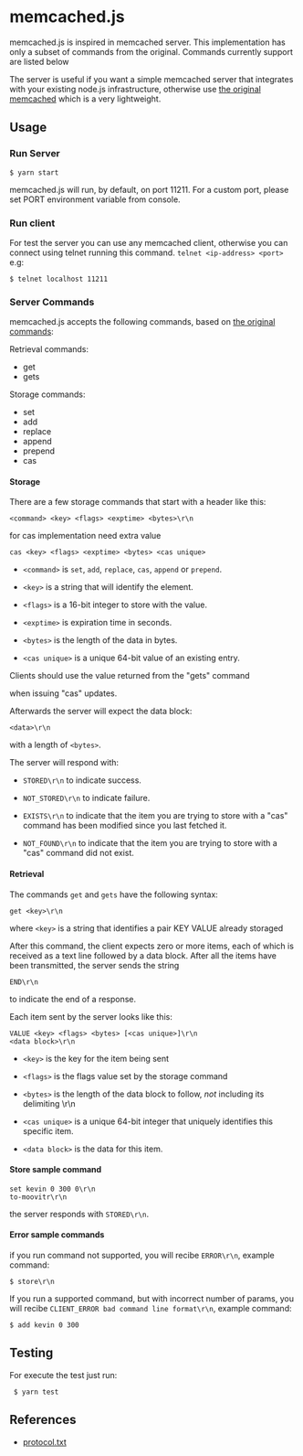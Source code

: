 # memcached.js

memcached.js is inspired in memcached server. This implementation has only a subset of commands from the original. Commands currently support are listed below

The server is useful if you want a simple memcached server that integrates with your existing node.js infrastructure, otherwise use [the original memcached](http://memcached.org/) which is a very lightweight.

## Usage

### Run Server

    $ yarn start

memcached.js will run, by default, on port 11211. For a custom port, please set PORT environment variable from console.

### Run client

For test the server you can use any memcached client, otherwise you can connect using telnet running this command. `telnet <ip-address> <port>` e.g:

    $ telnet localhost 11211

### Server Commands

memcached.js accepts the following commands, based on [the original commands](https://github.com/memcached/memcached/blob/master/doc/protocol.txt):

Retrieval commands:

- get
- gets

Storage commands:

- set
- add
- replace
- append
- prepend
- cas

#### Storage

There are a few storage commands that start with a header like this:

    <command> <key> <flags> <exptime> <bytes>\r\n

for cas implementation need extra value

    cas <key> <flags> <exptime> <bytes> <cas unique>

- `<command>` is `set`, `add`, `replace`, `cas`, `append` or `prepend`.

* `<key>` is a string that will identify the element.

- `<flags>` is a 16-bit integer to store with the value.

* `<exptime>` is expiration time in seconds.

- `<bytes>` is the length of the data in bytes.

* `<cas unique>` is a unique 64-bit value of an existing entry.

Clients should use the value returned from the "gets" command

when issuing "cas" updates.

Afterwards the server will expect the data block:

`<data>\r\n`

with a length of `<bytes>`.

The server will respond with:

- `STORED\r\n` to indicate success.

* `NOT_STORED\r\n` to indicate failure.

* `EXISTS\r\n` to indicate that the item you are trying to store with a "cas" command has been modified since you last fetched it.

* `NOT_FOUND\r\n` to indicate that the item you are trying to store with a "cas" command did not exist.

#### Retrieval

The commands `get` and `gets` have the following syntax:

`get <key>\r\n`

where `<key>` is a string that identifies a pair KEY VALUE already storaged

After this command, the client expects zero or more items, each of
which is received as a text line followed by a data block. After all
the items have been transmitted, the server sends the string

`END\r\n`

to indicate the end of a response.

Each item sent by the server looks like this:

    VALUE <key> <flags> <bytes> [<cas unique>]\r\n
    <data block>\r\n

- `<key>` is the key for the item being sent

- `<flags>` is the flags value set by the storage command

- `<bytes>` is the length of the data block to follow, _not_ including its delimiting \r\n

- `<cas unique>` is a unique 64-bit integer that uniquely identifies this specific item.

- `<data block>` is the data for this item.

#### Store sample command

    set kevin 0 300 0\r\n
    to-moovitr\r\n

the server responds with `STORED\r\n`.

#### Error sample commands

if you run command not supported, you will recibe `ERROR\r\n`, example command:

    $ store\r\n

If you run a supported command, but with incorrect number of params, you will recibe
`CLIENT_ERROR bad command line format\r\n`, example command:

    $ add kevin 0 300

## Testing

For execute the test just run:

     $ yarn test

## References

- [protocol.txt](https://github.com/memcached/memcached/blob/master/doc/protocol.txt)
